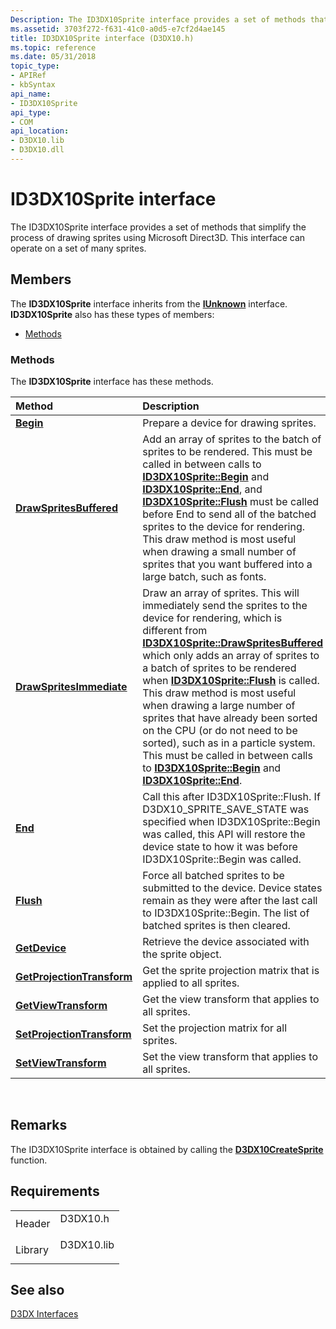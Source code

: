 ```yaml
---
Description: The ID3DX10Sprite interface provides a set of methods that simplify the process of drawing sprites using Microsoft Direct3D. This interface can operate on a set of many sprites.
ms.assetid: 3703f272-f631-41c0-a0d5-e7cf2d4ae145
title: ID3DX10Sprite interface (D3DX10.h)
ms.topic: reference
ms.date: 05/31/2018
topic_type: 
- APIRef
- kbSyntax
api_name: 
- ID3DX10Sprite
api_type: 
- COM
api_location: 
- D3DX10.lib
- D3DX10.dll
---
```


# ID3DX10Sprite interface

The ID3DX10Sprite interface provides a set of methods that simplify the process of drawing sprites using Microsoft Direct3D. This interface can operate on a set of many sprites.

## Members

The **ID3DX10Sprite** interface inherits from the [**IUnknown**](https://msdn.microsoft.com/library/ms680509(v=VS.85).aspx) interface. **ID3DX10Sprite** also has these types of members:

-   [Methods](#methods)

### Methods

The **ID3DX10Sprite** interface has these methods.



| Method                                                                 | Description                                                                                                                                                                                                                                                                                                                                                                                                                                                                                                                                                                                                                                                                                 |
|:-----------------------------------------------------------------------|:--------------------------------------------------------------------------------------------------------------------------------------------------------------------------------------------------------------------------------------------------------------------------------------------------------------------------------------------------------------------------------------------------------------------------------------------------------------------------------------------------------------------------------------------------------------------------------------------------------------------------------------------------------------------------------------------|
| [**Begin**](id3dx10sprite-begin.md)                                   | Prepare a device for drawing sprites.<br/>                                                                                                                                                                                                                                                                                                                                                                                                                                                                                                                                                                                                                                            |
| [**DrawSpritesBuffered**](id3dx10sprite-drawspritesbuffered.md)       | Add an array of sprites to the batch of sprites to be rendered. This must be called in between calls to [**ID3DX10Sprite::Begin**](id3dx10sprite-begin.md) and [**ID3DX10Sprite::End**](id3dx10sprite-end.md), and [**ID3DX10Sprite::Flush**](id3dx10sprite-flush.md) must be called before End to send all of the batched sprites to the device for rendering. This draw method is most useful when drawing a small number of sprites that you want buffered into a large batch, such as fonts.<br/>                                                                                                                                                                              |
| [**DrawSpritesImmediate**](id3dx10sprite-drawspritesimmediate.md)     | Draw an array of sprites. This will immediately send the sprites to the device for rendering, which is different from [**ID3DX10Sprite::DrawSpritesBuffered**](id3dx10sprite-drawspritesbuffered.md) which only adds an array of sprites to a batch of sprites to be rendered when [**ID3DX10Sprite::Flush**](id3dx10sprite-flush.md) is called. This draw method is most useful when drawing a large number of sprites that have already been sorted on the CPU (or do not need to be sorted), such as in a particle system. This must be called in between calls to [**ID3DX10Sprite::Begin**](id3dx10sprite-begin.md) and [**ID3DX10Sprite::End**](id3dx10sprite-end.md).<br/> |
| [**End**](id3dx10sprite-end.md)                                       | Call this after ID3DX10Sprite::Flush. If D3DX10\_SPRITE\_SAVE\_STATE was specified when ID3DX10Sprite::Begin was called, this API will restore the device state to how it was before ID3DX10Sprite::Begin was called.<br/>                                                                                                                                                                                                                                                                                                                                                                                                                                                            |
| [**Flush**](id3dx10sprite-flush.md)                                   | Force all batched sprites to be submitted to the device. Device states remain as they were after the last call to ID3DX10Sprite::Begin. The list of batched sprites is then cleared.<br/>                                                                                                                                                                                                                                                                                                                                                                                                                                                                                             |
| [**GetDevice**](id3dx10sprite-getdevice.md)                           | Retrieve the device associated with the sprite object.<br/>                                                                                                                                                                                                                                                                                                                                                                                                                                                                                                                                                                                                                           |
| [**GetProjectionTransform**](id3dx10sprite-getprojectiontransform.md) | Get the sprite projection matrix that is applied to all sprites.<br/>                                                                                                                                                                                                                                                                                                                                                                                                                                                                                                                                                                                                                 |
| [**GetViewTransform**](id3dx10sprite-getviewtransform.md)             | Get the view transform that applies to all sprites.<br/>                                                                                                                                                                                                                                                                                                                                                                                                                                                                                                                                                                                                                              |
| [**SetProjectionTransform**](id3dx10sprite-setprojectiontransform.md) | Set the projection matrix for all sprites.<br/>                                                                                                                                                                                                                                                                                                                                                                                                                                                                                                                                                                                                                                       |
| [**SetViewTransform**](id3dx10sprite-setviewtransform.md)             | Set the view transform that applies to all sprites.<br/>                                                                                                                                                                                                                                                                                                                                                                                                                                                                                                                                                                                                                              |



 

## Remarks

The ID3DX10Sprite interface is obtained by calling the [**D3DX10CreateSprite**](d3dx10createsprite.md) function.

## Requirements



|                    |                                                                                       |
|--------------------|---------------------------------------------------------------------------------------|
| Header<br/>  | <dl> <dt>D3DX10.h</dt> </dl>   |
| Library<br/> | <dl> <dt>D3DX10.lib</dt> </dl> |



## See also

<dl> <dt>

[D3DX Interfaces](d3d10-graphics-reference-d3dx10-interfaces.md)
</dt> </dl>

 

 




